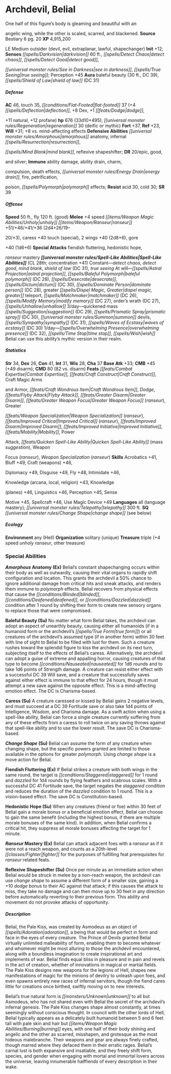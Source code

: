 ﻿---
cssclass: [monsters]

---

# Archdevil, Belial
One half of this figure’s body is gleaming and beautiful with an

angelic wing, while the other is scaled, scarred, and blackened.
**Source** Bestiary 6 pg. 20
**XP** 4,915,200

LE Medium outsider (devil, evil, extraplanar, lawful, shapechanger)
**Init** +12; **Senses** _[[spells/Darkvision|darkvision]]_ 60 ft., _[[spells/Detect Chaos|detect chaos]]_, _[[spells/Detect Good|detect good]]_,

_[[universal monster rules/See in Darkness|see in darkness]]_, _[[spells/True Seeing|true seeing]]_; Perception +45
**Aura** baleful beauty (30 ft., DC 39), _[[spells/Shield of Law|shield of law]]_ (DC 31)

##### Defense

**AC** 46, touch 35, _[[conditions/Flat-Footed|flat-footed]]_ 37 (+4 _[[spells/Deflection|deflection]]_, +8 Dex, +1 _[[feats/Dodge|dodge]]_,

+11 natural, +12 profane)
**hp** 676 (33d10+495); _[[universal monster rules/Regeneration|regeneration]]_ 30 (deific or mythic)
**Fort** +37, **Ref** +23, **Will** +31; +8 vs. mind-affecting effects
**Defensive Abilities** _[[universal monster rules/Amorphous|amorphous]]_ anatomy, infernal _[[spells/Resurrection|resurrection]]_,

_[[spells/Mind Blank|mind blank]]_, reflexive shapeshifter; **DR** 20/epic, good,

and silver; **Immune** ability damage, ability drain, charm,

compulsion, death effects, _[[universal monster rules/Energy Drain|energy drain]]_, fire, petrification,

poison, _[[spells/Polymorph|polymorph]]_ effects; **Resist** acid 30, cold 30; **SR** 39

##### Offense
**Speed** 50 ft., fly 120 ft. (good)
**Melee** +4 speed _[[items/Weapon Magic Abilities/Unholy|unholy]]_ _[[items/Weapon/Ranseur|ranseur]]_ +51/+46/+41/+36 (2d4+26/19–

20/×3), caress +40 touch (special), 2 wings +40 (2d8+6), gore

+40 (1d6+6)
**Special Attacks** fiendish fluttering, hedonistic hope,

_ranseur_ mastery
**_[[universal monster rules/Spell-Like Abilities|Spell-Like Abilities]]_** (CL 28th; concentration +41)
Constant—_detect chaos_, _detect good_, _mind blank_, _shield of law_ (DC 31), _true seeing_ 
At will—_[[spells/Astral Projection|astral projection]]_, _[[spells/Baleful Polymorph|baleful polymorph]]_ (DC 28), _[[spells/Desecrate|desecrate]]_, _[[spells/Dictum|dictum]]_ (DC 30), _[[spells/Dominate Person|dominate person]]_ (DC 28), greater _[[spells/Dispel Magic, Greater|dispel magic, greater]]_ teleport, _[[spells/Matchmaker|matchmaker]]_ (DC 26), _[[spells/Modify Memory|modify memory]]_ (DC 27), order’s wrath (DC 27), _[[spells/Unhallow|unhallow]]_ 
3/day—quickened mass _[[spells/Suggestion|suggestion]]_ (DC 29), _[[spells/Prismatic Spray|prismatic spray]]_ (DC 30), _[[universal monster rules/Summon|summon]]_ devils, _[[spells/Sympathy|sympathy]]_ (DC 31), _[[spells/Waves of Ecstasy|waves of ecstasy]]_ (DC 30) 
1/day—_[[spells/Overwhelming Presence|overwhelming presence]]_ (DC 32), _[[spells/Time Stop|time stop]]_, _[[spells/Wish|wish]]_ 
 Belial can use this ability’s mythic version in their realm.

##### Statistics
**Str** 34, **Dex** 26, **Con** 41, **Int** 31, **Wis** 28, **Cha** 37
**Base Atk** +33; **CMB** +45 (+49 disarm); **CMD** 80 (82 vs. disarm)
**Feats** _[[feats/Combat Expertise|Combat Expertise]]_, _[[feats/Craft Construct|Craft Construct]]_, Craft Magic Arms

and Armor, _[[feats/Craft Wondrous Item|Craft Wondrous Item]]_, _Dodge_, _[[feats/Flyby Attack|Flyby Attack]]_, _[[feats/Greater Disarm|Greater Disarm]]_, _[[feats/Greater Weapon Focus|Greater Weapon Focus]]_ (_ranseur_), Greater

_[[feats/Weapon Specialization|Weapon Specialization]]_ (_ranseur_), _[[feats/Improved Critical|Improved Critical]]_ (_ranseur_), _[[feats/Improved Disarm|Improved Disarm]]_, _[[feats/Improved Initiative|Improved Initiative]]_, _[[feats/Mobility|Mobility]]_, Power

Attack, _[[feats/Quicken Spell-Like Ability|Quicken Spell-Like Ability]]_ (mass _suggestion_), Weapon

Focus (_ranseur_), _Weapon Specialization_ (_ranseur_)
**Skills** Acrobatics +41, Bluff +49, Craft (weapons) +46,

Diplomacy +49, Disguise +49, Fly +48, Intimidate +46,

Knowledge (arcana, local, religion) +43, Knowledge

(planes) +46, Linguistics +46, Perception +45, Sense

Motive +45, Spellcraft +46, Use Magic Device +49
**Languages** all (language mastery); _[[universal monster rules/Telepathy|telepathy]]_ 300 ft.
**SQ** _[[universal monster rules/Change Shape|change shape]]_ (see below)

##### Ecology

**Environment** any (Hell)
**Organization** solitary (unique)
**Treasure** triple (+4 speed _unholy_ _ranseur_, other treasure)

### Special Abilities

**_Amorphous_ Anatomy (Ex)** Belial’s constant shapechanging occurs within their body as well as outwardly, causing their vital organs to rapidly shift configuration and location. This grants the archdevil a 50% chance to ignore additional damage from critical hits and sneak attacks, and renders them immune to _polymorph_ effects. Belial recovers from physical effects that cause the _[[conditions/Blinded|blinded]]_, _[[conditions/Deafened|deafened]]_, or _[[conditions/Dazzled|dazzled]]_ condition after 1 round by shifting their form to create new sensory organs to replace those that were compromised.

**Baleful Beauty (Su)** No matter what form Belial takes, the archdevil can adopt an aspect of unearthly beauty, causing either all humanoids (if in a humanoid form or the archdevil’s _[[spells/True Form|true form]]_) or all creatures of the archdevil’s assumed type (if in another form) within 30 feet with line of sight to Belial to be filled with lust for them. Such a creature rushes toward the splendid figure to kiss the archdevil on its next turn, subjecting itself to the effects of Belial’s caress. Alternatively, the archdevil can adopt a guise of extreme and appalling horror, causing creatures of that type to become _[[conditions/Nauseated|nauseated]]_ for 1d6 rounds and to take 1d6 points of Strength damage. A creature can resist either effect with a successful DC 39 Will save, and a creature that successfully saves against either effect is immune to that effect for 24 hours, though it must attempt a new save against the opposite effect. This is a mind-affecting emotion effect. The DC is Charisma-based.

**Caress (Su)** A creature caressed or kissed by Belial gains 2 negative levels, and must succeed at a DC 39 Fortitude save or also take 1d4 points of Intelligence, Wisdom, and Charisma damage. As a swift action when using a spell-like ability, Belial can force a single creature currently suffering from any of these effects from a caress to roll twice on any saving throws against that spell-like ability and to use the lower result. The save DC is Charisma-based.

**_Change Shape_ (Su)** Belial can assume the form of any creature when changing shape, but the specific powers granted are limited to those available in the options for greater _polymorph_. Using _change shape_ is a move action for Belial.

**Fiendish Fluttering (Ex)** If Belial strikes a creature with both wings in the same round, the target is _[[conditions/Staggered|staggered]]_ for 1 round and _dazzled_ for 1d4 rounds by flying feathers and scabrous scales. With a successful DC 41 Fortitude save, the target negates the _staggered_ condition and reduces the duration of the _dazzled_ condition to 1 round. This is a vision-based effect. The save DC is Constitution-based.

**Hedonistic Hope (Su)** When any creatures (friend or foe) within 30 feet of Belial gain a morale bonus or a beneficial emotion effect, Belial can choose to gain the same benefit (including the highest bonus, if there are multiple morale bonuses of the same kind). In addition, when Belial confirms a critical hit, they suppress all morale bonuses affecting the target for 1 minute.

**_Ranseur_ Mastery (Ex)** Belial can attack adjacent foes with a _ranseur_ as if it were not a reach weapon, and counts as a 20th-level _[[classes/Fighter|fighter]]_ for the purposes of fulfilling feat prerequisites for _ranseur_ related feats.

**Reflexive Shapeshifter (Su)** Once per minute as an immediate action when Belial would be struck in melee by a non-reach weapon, the archdevil can use _change shape_ to assume a different form of a smaller size, gaining a +10 _dodge_ bonus to their AC against that attack; if this causes the attack to miss, they take no damage and can then move up to 30 feet in any direction before automatically reverting to their previous form. This ability and movement do not provoke attacks of opportunity.

##### Description

Belial, the Pale Kiss, was created by Asmodeus as an object of _[[spells/Adoration|adoration]]_, a being that would be perfect in form and face in the eyes of every creature. The Prince of Devils granted Belial virtually unlimited malleability of form, enabling them to become whatever and whomever might be most alluring to those the archdevil encountered, along with a boundless imagination to create inspirational art and implements of war. Belial finds equal bliss in pleasure and in pain and revels in the act of creation, whether of innovations in magical or martial fields. The Pale Kiss designs new weapons for the legions of Hell, shapes new manifestations of magic for the minions of devilry to unleash upon foes, and even spawns entirely new races of infernal servitors, though the fiend cares little for creations once birthed, swiftly moving on to new interests.

Belial’s true natural form is _[[monsters/Unknown|unknown]]_ to all but Asmodeus, who has not shared even with Belial the secret of the archdevil’s infernal genesis. The Pale Kiss changes shape almost constantly, at times seemingly without conscious thought. In council with the other lords of Hell, Belial typically appears as a delicately built humanoid between 5 and 6 feet tall with pale skin and hair but _[[items/Weapon Magic Abilities/Burning|burning]]_ eyes, with one half of their body shining and angelic and the other as scarred, misshapen, and grotesque as the most hideous malebranche. Their weapons and gear are always finely crafted, though marred where they defaced them in their erratic rages. Belial’s carnal lust is both expansive and insatiable, and they freely shift form, species, and gender when engaging with mortal and immortal lovers across the universe, leaving innumerable halffiends of every description in their wake.